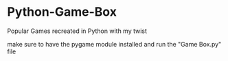 # Python-Game-Box
Popular Games recreated in Python with my twist

make sure to have the pygame module installed and 
run the "Game Box.py" file

